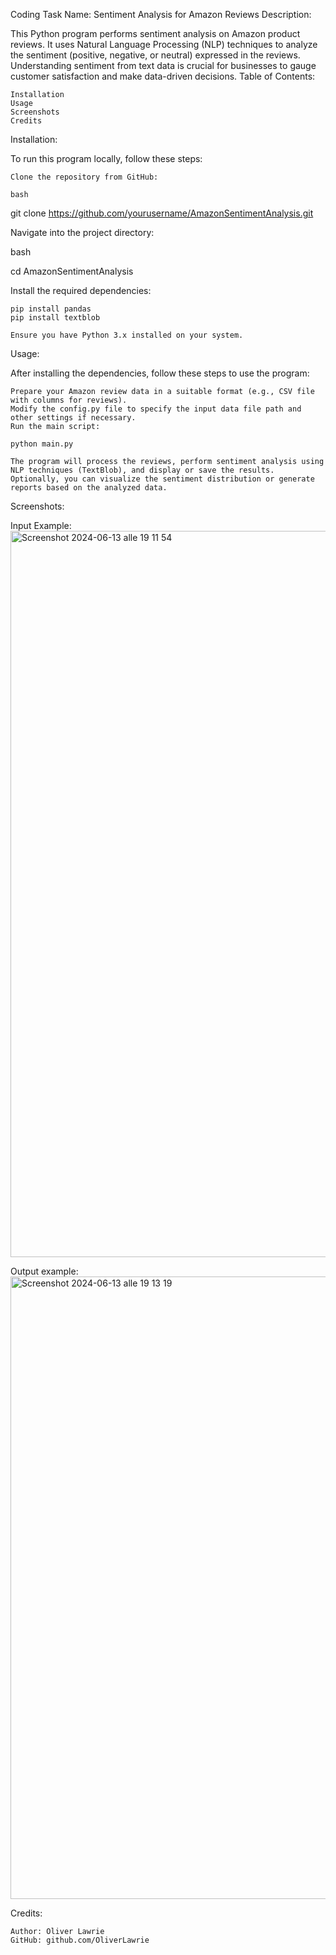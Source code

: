 Coding Task Name: Sentiment Analysis for Amazon Reviews
Description:

This Python program performs sentiment analysis on Amazon product reviews. It uses Natural Language Processing (NLP) techniques to analyze the sentiment (positive, negative, or neutral) expressed in the reviews. Understanding sentiment from text data is crucial for businesses to gauge customer satisfaction and make data-driven decisions.
Table of Contents:

    Installation
    Usage
    Screenshots
    Credits

Installation:

To run this program locally, follow these steps:

    Clone the repository from GitHub:

    bash

git clone https://github.com/yourusername/AmazonSentimentAnalysis.git

Navigate into the project directory:

bash

cd AmazonSentimentAnalysis

Install the required dependencies:

    pip install pandas
    pip install textblob

    Ensure you have Python 3.x installed on your system.

Usage:

After installing the dependencies, follow these steps to use the program:

    Prepare your Amazon review data in a suitable format (e.g., CSV file with columns for reviews).
    Modify the config.py file to specify the input data file path and other settings if necessary.
    Run the main script:

    python main.py

    The program will process the reviews, perform sentiment analysis using NLP techniques (TextBlob), and display or save the results.
    Optionally, you can visualize the sentiment distribution or generate reports based on the analyzed data.

Screenshots:

Input Example:
<img width="1162" alt="Screenshot 2024-06-13 alle 19 11 54" src="https://github.com/OliverLawrie/AmazonSentimentAnalysis/assets/163679584/c9b2b1d1-97b5-4371-ae9d-7c0a2b9cab21">

Output example:
<img width="996" alt="Screenshot 2024-06-13 alle 19 13 19" src="https://github.com/OliverLawrie/AmazonSentimentAnalysis/assets/163679584/fd89bd63-0756-4e63-aa13-0fa135e2a93c">

Credits:

    Author: Oliver Lawrie
    GitHub: github.com/OliverLawrie

    

